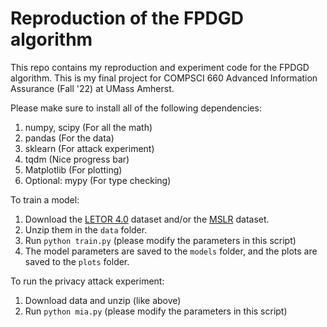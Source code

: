 # Reproduction of the FPDGD algorithm

This repo contains my reproduction and experiment code for the FPDGD algorithm. This is my final project for COMPSCI 660 Advanced Information Assurance (Fall '22) at UMass Amherst.

Please make sure to install all of the following dependencies:
1. numpy, scipy (For all the math)
2. pandas (For the data)
3. sklearn (For attack experiment)
4. tqdm (Nice progress bar)
5. Matplotlib (For plotting)
6. Optional: mypy (For type checking)

To train a model:
1. Download the [LETOR 4.0](https://www.microsoft.com/en-us/research/project/letor-learning-rank-information-retrieval/letor-4-0/) dataset and/or the [MSLR](https://www.microsoft.com/en-us/research/project/mslr/) dataset.
2. Unzip them in the `data` folder.
3. Run `python train.py` (please modify the parameters in this script)
4. The model parameters are saved to the `models` folder, and the plots are saved to the `plots` folder.

To run the privacy attack experiment:
1. Download data and unzip (like above)
2. Run `python mia.py` (please modify the parameters in this script)
